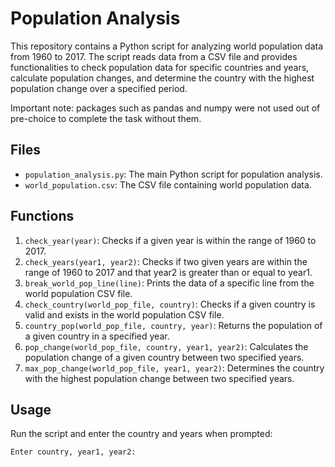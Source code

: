 # Population Analysis

This repository contains a Python script for analyzing world population data from 1960 to 2017. The script reads data from a CSV file and provides functionalities to check population data for specific countries and years, calculate population changes, and determine the country with the highest population change over a specified period.

Important note: packages such as pandas and numpy were not used out of pre-choice to complete the task without them.

## Files

- `population_analysis.py`: The main Python script for population analysis.
- `world_population.csv`: The CSV file containing world population data.

## Functions

1. `check_year(year)`: Checks if a given year is within the range of 1960 to 2017.
2. `check_years(year1, year2)`: Checks if two given years are within the range of 1960 to 2017 and that year2 is greater than or equal to year1.
3. `break_world_pop_line(line)`: Prints the data of a specific line from the world population CSV file.
4. `check_country(world_pop_file, country)`: Checks if a given country is valid and exists in the world population CSV file.
5. `country_pop(world_pop_file, country, year)`: Returns the population of a given country in a specified year.
6. `pop_change(world_pop_file, country, year1, year2)`: Calculates the population change of a given country between two specified years.
7. `max_pop_change(world_pop_file, year1, year2)`: Determines the country with the highest population change between two specified years.

## Usage

Run the script and enter the country and years when prompted:

```sh
Enter country, year1, year2:
